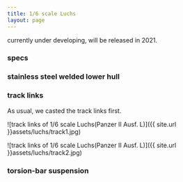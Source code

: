 ```yaml
---
title: 1/6 scale Luchs
layout: page
---
```


currently under developing, will be released in 2021.



### specs


### stainless steel welded lower hull





### track links

As usual, we casted the track links first.




![track links of 1/6 scale Luchs(Panzer II Ausf. L)]({{ site.url }}assets/luchs/track1.jpg)

![track links of 1/6 scale Luchs(Panzer II Ausf. L)]({{ site.url }}assets/luchs/track2.jpg)

### torsion-bar suspension






